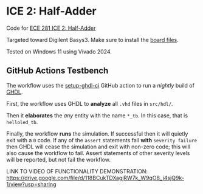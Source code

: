 # ICE 2: Half-Adder

Code for [ECE 281 ICE 2: Half-Adder](https://usafa-ece.github.io/ece281-book/ICE/ICE2.html)

Targeted toward Digilent Basys3. Make sure to install the [board files](https://github.com/Xilinx/XilinxBoardStore/tree/2018.2/boards/Digilent/basys3).

Tested on Windows 11 using Vivado 2024.

## GitHub Actions Testbench

The workflow uses the [setup-ghdl-ci](https://github.com/ghdl/setup-ghdl-ci) GitHub action
to run a *nightly* build of [GHDL](https://ghdl.github.io/ghdl/).

First, the workflow uses GHDL to **analyze** all `.vhd` files in `src/hdl/`.

Then it **elaborates** the *any* entity with the name `*_tb`. In this case, that is `helloled_tb`.

Finally, the workflow **runs** the simulation. If successful then it will quietly exit with a `0` code.
If any of the `assert` statements fail **with** `severity failure` then GHDL will cease the simulation and exit with non-zero code; this will also cause the workflow to fail.
Assert statements of other severity levels will be reported, but not fail the workflow.

LINK TO VIDEO OF FUNCTIONALITY DEMONSTRATION: https://drive.google.com/file/d/118BCukTDXagjRW7k_W9qO8_j4sjQ9k-1/view?usp=sharing
